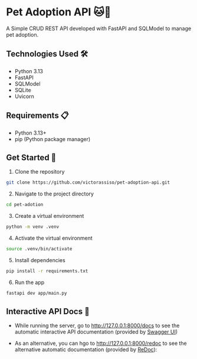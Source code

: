 # Pet Adoption API 🐱🐶

A Simple CRUD REST API developed with FastAPI and SQLModel to manage pet adoption.

## Technologies Used 🛠️

- Python 3.13
- FastAPI
- SQLModel
- SQLite
- Uvicorn

## Requirements 📋

- Python 3.13+
- pip (Python package manager)

## Get Started 🚀

1. Clone the repository
```bash
git clone https://github.com/victorassiso/pet-adoption-api.git
```
2. Navigate to the project directory
```bash
cd pet-adotion
```
3. Create a virtual environment
```bash
python -m venv .venv
```
4. Activate the virtual environment
```bash
source .venv/bin/activate
```
5. Install dependencies
```bash
pip install -r requirements.txt
```
6. Run the app
```bash
fastapi dev app/main.py
```

## Interactive API Docs 📄
* While running the server, go to  http://127.0.0.1:8000/docs to see the automatic interactive API documentation (provided by [Swagger UI](https://github.com/swagger-api/swagger-ui))

* As an alternative, you can hgo to http://127.0.0.1:8000/redoc to see the alternative automatic documentation (provided by [ReDoc](https://github.com/Redocly/redoc)):